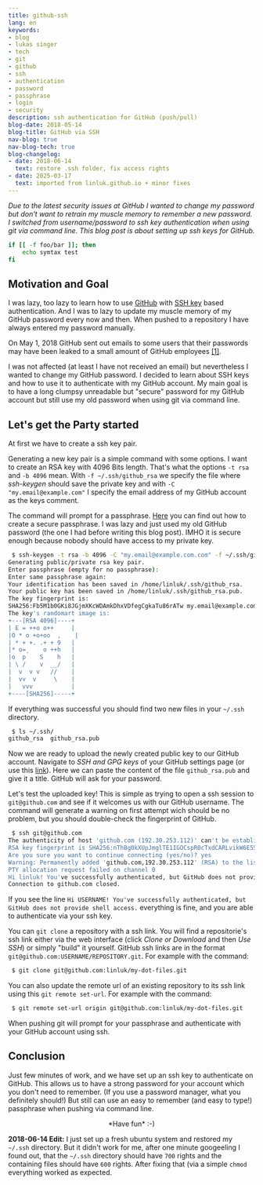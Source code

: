 ```yaml
---
title: github-ssh
lang: en
keywords:
- blog
- lukas singer
- tech
- git
- github
- ssh
- authentication
- password
- passphrase
- login
- security
description: ssh authentication for GitHub (push/pull)
blog-date: 2018-05-14
blog-title: GitHub via SSH
nav-blog: true
nav-blog-tech: true
blog-changelog:
- date: 2018-06-14
  text: restore .ssh folder, fix access rights
- date: 2025-03-17
  text: imported from linluk.github.io + minor fixes
---
```


*Due to the latest security issues at GitHub I wanted to change my password but
don't want to retrain my muscle memory to remember a new password.
I switched from username/password to ssh key authentication when using git via
command line. This blog post is about setting up ssh keys for GitHub.*

~~~bash
if [[ -f foo/bar ]]; then
    echo symtax test
fi
~~~


Motivation and Goal
-------------------

I was lazy, too lazy to learn how to use [GitHub](https://github.com/) with [SSH
key](https://en.wikipedia.org/wiki/Secure_Shell) based authentication. And I
was to lazy to update my muscle memory of my GitHub password every now and then.
When pushed to a repository I have always entered my password manually.

On May 1, 2018 GitHub sent out emails to some users that their passwords may have
been leaked to a small amount of GitHub employees
[[1]](https://www.bleepingcomputer.com/news/security/github-accidentally-recorded-some-plaintext-passwords-in-its-internal-logs/).

I was not affected (at least I have not received an email) but nevertheless I
wanted to change my GitHub password. I decided to learn about SSH keys and how
to use it to authenticate with my GitHub account. My main goal is to have a
long clumpsy unreadable but "secure" password for my GitHub account but still
use my old password when using git via command line.


Let's get the Party started
---------------------------

At first we have to create a ssh key pair.

Generating a new key pair is a simple command with some options.
I want to create an RSA key with 4096 Bits length. That's what the options `-t
rsa` and `-b 4096` mean. With `-f ~/.ssh/github_rsa` we specify the file where
*ssh-keygen* should save the private key and with `-C "my.email@example.com"` I
specify the email address of my GitHub account as the keys comment.

The command will prompt for a passphrase. [Here](http://www.useapassphrase.com/)
you can find out how to create a secure passphrase. I was lazy and just used my
old GitHub password (the one I had before writing this blog post). IMHO it is
secure enough because nobody should have access to my private key.

```bash
 $ ssh-keygen -t rsa -b 4096 -C "my.email@example.com.com" -f ~/.ssh/github_rsa
Generating public/private rsa key pair.
Enter passphrase (empty for no passphrase): 
Enter same passphrase again: 
Your identification has been saved in /home/linluk/.ssh/github_rsa.
Your public key has been saved in /home/linluk/.ssh/github_rsa.pub.
The key fingerprint is:
SHA256:Fb5M1b0GKi8JGjmXKcWDAmkDhxVDfegCgkaTu86rATw my.email@example.com
The key's randomart image is:
+---[RSA 4096]----+
| E = ++o o++     |
|O * o +o+oo  ,    |
| * + +. .+ + 9   |
|* o=¸    o ++h   |
|o  p    S    h   |
| \ /    v  __/   |
|  v  v v   //    |
|  vv  v     \    |
|   vvv           |
+----[SHA256]-----+
```

If everything was successful you should find two new files in your `~/.ssh`
directory.

```bash
 $ ls ~/.ssh/
github_rsa  github_rsa.pub
```

Now we are ready to upload the newly created public key to our GitHub account.
Navigate to *SSH and GPG keys* of your GitHub settings page (or use this
[link](https://github.com/settings/keys)). Here we can paste the content of the
file `github_rsa.pub` and give it a title. GitHub will ask for your password.

Let's test the uploaded key! This is simple as trying to open a ssh session to
`git@github.com` and see if it welcomes us with our GitHub username. The
command will generate a warning on first attempt wich should be no problem, but
you should double-check the fingerprint of GitHub.

```bash
 $ ssh git@github.com
The authenticity of host 'github.com (192.30.253.112)' can't be established.
RSA key fingerprint is SHA256:nThBg0kXUpJmglTE1IGOCspR0cTxdCARLvikW6E5Sv8.
Are you sure you want to continue connecting (yes/no)? yes
Warning: Permanently added 'github.com,192.30.253.112' (RSA) to the list of known hosts.
PTY allocation request failed on channel 0
Hi linluk! You've successfully authenticated, but GitHub does not provide shell access.
Connection to github.com closed.
```

If you see the line `Hi USERNAME! You've successfully authenticated, but GitHub
does not provide shell access.` everything is fine, and you are able to
authenticate via your ssh key.

You can `git clone` a repository with a ssh link. You will find a repositorie's
ssh link either via the web interface (click *Clone or Download* and then *Use
SSH*) or simply "build" it yourself. GitHub ssh links are in the format
`git@github.com:USERNAME/REPOSITORY.git`. For example with the command:

```bash
 $ git clone git@github.com:linluk/my-dot-files.git
```

You can also update the remote url of an existing repository to its ssh link
using this `git remote set-url`. For example with the command:

```bash
 $ git remote set-url origin git@github.com:linluk/my-dot-files.git
```

When pushing git will prompt for your passphrase and authenticate with your
GitHub account using ssh.



Conclusion
----------

Just few minutes of work, and we have set up an ssh key to authenticate on
GitHub. This allows us to have a strong password for your account which you
don't need to remember. (If you use a password manager, what you definitely
should!) But still can use an easy to remember (and easy to type!) passphrase
when pushing via command line.


<center>
*Have fun* :-)
</center>


**2018-06-14 Edit:** I just set up a fresh ubuntu system and restored my `~/.ssh`
directory. But it didn't work for me, after one minute googeeling I found out,
that the `~/.ssh` directory should have `700` rights and the containing files
should have `600` rights. After fixing that (via a simple `chmod` everything
worked as expected.





